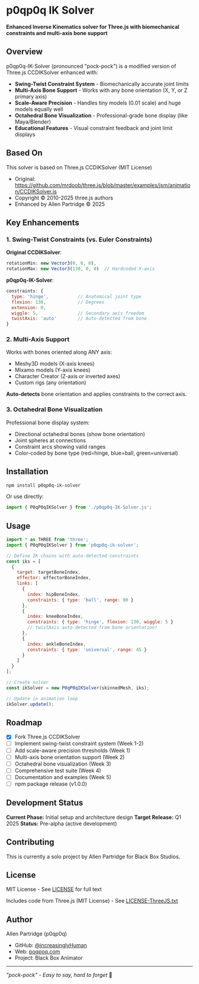 # p0qp0q IK Solver

**Enhanced Inverse Kinematics solver for Three.js with biomechanical constraints and multi-axis bone support**

## Overview

p0qp0q-IK-Solver (pronounced "pock-pock") is a modified version of Three.js CCDIKSolver enhanced with:

- **Swing-Twist Constraint System** - Biomechanically accurate joint limits
- **Multi-Axis Bone Support** - Works with any bone orientation (X, Y, or Z primary axis)
- **Scale-Aware Precision** - Handles tiny models (0.01 scale) and huge models equally well
- **Octahedral Bone Visualization** - Professional-grade bone display (like Maya/Blender)
- **Educational Features** - Visual constraint feedback and joint limit displays

## Based On

This solver is based on Three.js CCDIKSolver (MIT License)
- Original: https://github.com/mrdoob/three.js/blob/master/examples/jsm/animation/CCDIKSolver.js
- Copyright © 2010-2025 three.js authors
- Enhanced by Allen Partridge © 2025

## Key Enhancements

### 1. Swing-Twist Constraints (vs. Euler Constraints)

**Original CCDIKSolver**:
```javascript
rotationMin: new Vector3(0, 0, 0),
rotationMax: new Vector3(130, 0, 0)  // Hardcoded X-axis
```

**p0qp0q-IK-Solver**:
```javascript
constraints: {
  type: 'hinge',           // Anatomical joint type
  flexion: 130,            // Degrees
  extension: 0,
  wiggle: 5,               // Secondary axis freedom
  twistAxis: 'auto'        // Auto-detected from bone
}
```

### 2. Multi-Axis Support

Works with bones oriented along ANY axis:
- Meshy3D models (X-axis knees)
- Mixamo models (Y-axis knees)
- Character Creator (Z-axis or inverted axes)
- Custom rigs (any orientation)

**Auto-detects** bone orientation and applies constraints to the correct axis.

### 3. Octahedral Bone Visualization

Professional bone display system:
- Directional octahedral bones (show bone orientation)
- Joint spheres at connections
- Constraint arcs showing valid ranges
- Color-coded by bone type (red=hinge, blue=ball, green=universal)

## Installation

```bash
npm install p0qp0q-ik-solver
```

Or use directly:
```javascript
import { P0qP0qIKSolver } from './p0qp0q-IK-Solver.js';
```

## Usage

```javascript
import * as THREE from 'three';
import { P0qP0qIKSolver } from 'p0qp0q-ik-solver';

// Define IK chains with auto-detected constraints
const iks = [
  {
    target: targetBoneIndex,
    effector: effectorBoneIndex,
    links: [
      {
        index: hipBoneIndex,
        constraints: { type: 'ball', range: 90 }
      },
      {
        index: kneeBoneIndex,
        constraints: { type: 'hinge', flexion: 130, wiggle: 5 }
        // twistAxis auto-detected from bone orientation!
      },
      {
        index: ankleBoneIndex,
        constraints: { type: 'universal', range: 45 }
      }
    ]
  }
];

// Create solver
const ikSolver = new P0qP0qIKSolver(skinnedMesh, iks);

// Update in animation loop
ikSolver.update();
```

## Roadmap

- [x] Fork Three.js CCDIKSolver
- [ ] Implement swing-twist constraint system (Week 1-2)
- [ ] Add scale-aware precision thresholds (Week 1)
- [ ] Multi-axis bone orientation support (Week 2)
- [ ] Octahedral bone visualization (Week 3)
- [ ] Comprehensive test suite (Week 4)
- [ ] Documentation and examples (Week 5)
- [ ] npm package release (v1.0.0)

## Development Status

**Current Phase:** Initial setup and architecture design
**Target Release:** Q1 2025
**Status:** Pre-alpha (active development)

## Contributing

This is currently a solo project by Allen Partridge for Black Box Studios.

## License

MIT License - See [LICENSE](LICENSE) for full text

Includes code from Three.js (MIT License) - See [LICENSE-ThreeJS.txt](LICENSE-ThreeJS.txt)

## Author

Allen Partridge (p0qp0q)
- GitHub: [@increasinglyHuman](https://github.com/increasinglyHuman)
- Web: [poqpoq.com](https://poqpoq.com)
- Project: Black Box Animator

---

*"pock-pock" - Easy to say, hard to forget* 🎯

